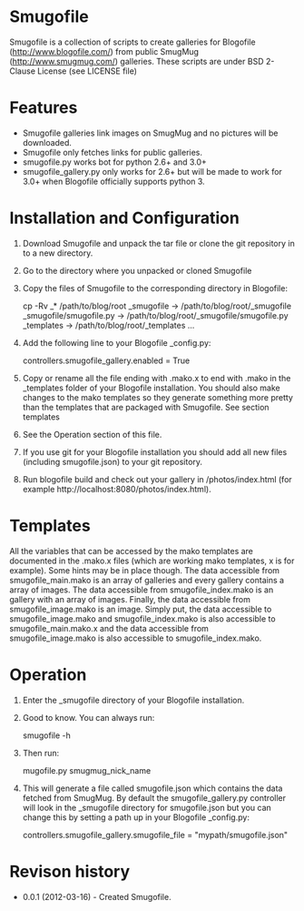 # Smugofile #

Smugofile is a collection of scripts to create galleries for Blogofile 
(http://www.blogofile.com/) from public SmugMug (http://www.smugmug.com/) 
galleries. These scripts are under  BSD 2-Clause License (see LICENSE file)

# Features #

* Smugofile galleries link images on SmugMug and no pictures will be 
  downloaded.
* Smugofile only fetches links for public galleries.
* smugofile.py works bot for python 2.6+ and 3.0+
* smugofile_gallery.py only works for 2.6+ but will be made to work for 3.0+ 
  when Blogofile officially supports python 3.

# Installation and Configuration #

1. Download Smugofile and unpack the tar file or clone the git repository in to 
   a new directory.
2. Go to the directory where you unpacked or cloned Smugofile
3. Copy the files of Smugofile to the corresponding directory in Blogofile:

    cp -Rv _* /path/to/blog/root
    _smugofile -> /path/to/blog/root/_smugofile
    _smugofile/smugofile.py -> /path/to/blog/root/_smugofile/smugofile.py
    _templates -> /path/to/blog/root/_templates
    ...

4. Add the following line to your Blogofile _config.py:

    controllers.smugofile_gallery.enabled = True

5. Copy or rename all the file ending with .mako.x to end with .mako in the 
   _templates folder of your Blogofile installation. You should also make 
   changes to the mako templates so they generate something more pretty than the
   templates that are packaged with Smugofile. See section templates
6. See the Operation section of this file. 
7. If you use git for your Blogofile installation you should add all new files
   (including smugofile.json) to your git repository.
8. Run blogofile build and check out your gallery in /photos/index.html 
   (for example http://localhost:8080/photos/index.html).

# Templates #

All the variables that can be accessed by the mako templates are documented in 
the .mako.x files (which are working mako templates, x is for example). Some 
hints may be in place though. The data accessible from smugofile_main.mako is 
an array of galleries and every gallery contains a array of images. The data 
accessible from smugofile_index.mako is an gallery with an array of images. 
Finally, the data accessible from smugofile_image.mako is an image. Simply put, 
the data accessible to smugofile_image.mako and smugofile_index.mako is also 
accessible to smugofile_main.mako.x and the data accessible from 
smugofile_image.mako is also accessible to smugofile_index.mako.


# Operation #

1. Enter the _smugofile directory of your Blogofile installation.
2. Good to know. You can always run: 

    smugofile -h

3. Then run:

    mugofile.py smugmug_nick_name

4. This will generate a file called smugofile.json which contains the data 
   fetched from SmugMug. By default the smugofile_gallery.py controller will 
   look in the _smugofile directory for smugofile.json but you can change this 
   by setting a path up in your Blogofile _config.py:

    controllers.smugofile_gallery.smugofile_file = "mypath/smugofile.json"

# Revison history #

* 0.0.1 (2012-03-16) - Created Smugofile.

